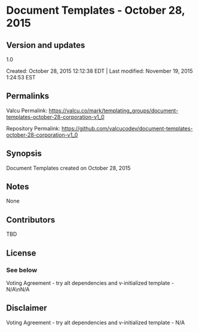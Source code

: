 

# Document Templates - October 28, 2015

## Version and updates

1.0

Created: October 28, 2015 12:12:38 EDT | Last modified: November 19, 2015  1:24:53 EST

## Permalinks

Valcu Permalink: https://valcu.co/mark/templating_groups/document-templates-october-28-corporation-v1_0

Repository Permalink: https://github.com/valcucodev/document-templates-october-28-corporation-v1_0

## Synopsis

Document Templates created on October 28, 2015

## Notes

None

## Contributors

TBD

## License

### See below

Voting Agreement - try alt dependencies and v-initialized template - N/A\nN/A

## Disclaimer

Voting Agreement - try alt dependencies and v-initialized template - N/A